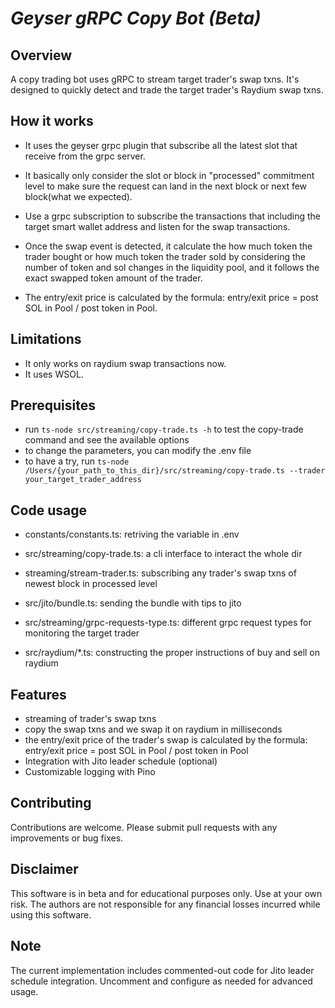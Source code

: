 # *Geyser gRPC Copy Bot (Beta)*

## Overview

A copy trading bot uses gRPC to stream target trader's swap txns. It's designed to quickly detect and trade the target trader's Raydium swap txns.

## How it works

- It uses the geyser grpc plugin that subscribe all the latest slot that receive from the grpc server.
- It basically only consider the slot or block in "processed" commitment level to make sure the request can land in the next block or next few block(what we expected).

- Use a grpc subscription to subscribe the transactions that including the target smart wallet address and listen for the swap transactions.
- Once the swap event is detected, it calculate the how much token the trader bought or how much token the trader sold by considering the number of token and sol changes in the liquidity pool, and it follows the exact swapped token amount of the trader.
- The entry/exit price is calculated by the formula: entry/exit price = post SOL in Pool / post token in Pool.

## Limitations
- It only works on raydium swap transactions now.
- It uses WSOL.

## Prerequisites

- run `ts-node src/streaming/copy-trade.ts -h` to test the copy-trade command and see the available options
- to change the parameters, you can modify the .env file
- to have a try, run ```ts-node /Users/{your_path_to_this_dir}/src/streaming/copy-trade.ts --trader your_target_trader_address```

## Code usage

- constants/constants.ts: retriving the variable in .env

- src/streaming/copy-trade.ts: a cli interface to interact the whole dir

- streaming/stream-trader.ts: subscribing any trader's swap txns of newest block in processed level

- src/jito/bundle.ts: sending the bundle with tips to jito

- src/streaming/grpc-requests-type.ts: different grpc request types for monitoring the target trader

- src/raydium/*.ts: constructing the proper instructions of buy and sell on raydium

## Features

- streaming of trader's swap txns
- copy the swap txns and we swap it on raydium in milliseconds
- the entry/exit price of the trader's swap is calculated by the formula: entry/exit price = post SOL in Pool / post token in Pool
- Integration with Jito leader schedule (optional)
- Customizable logging with Pino

## Contributing

Contributions are welcome. Please submit pull requests with any improvements or bug fixes.

## Disclaimer

This software is in beta and for educational purposes only. Use at your own risk. The authors are not responsible for any financial losses incurred while using this software.

## Note

The current implementation includes commented-out code for Jito leader schedule integration. Uncomment and configure as needed for advanced usage.


